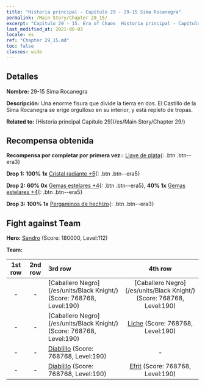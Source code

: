 ```yaml
---
title: "Historia principal - Capítulo 29 - 29-15 Sima Rocanegra"
permalink: /Main Story/Chapter 29_15/
excerpt: "Capítulo 29 - 15. Era of Chaos  Historia principal - Capítulo 29_15. 29-15 Sima Rocanegra"
last_modified_at: 2021-06-03
locale: es
ref: "Chapter 29_15.md"
toc: false
classes: wide
---
```


## Detalles

 **Nombre:** 29-15 Sima Rocanegra

 **Descripción:** Una enorme fisura que divide la tierra en dos. El Castillo de la Sima Rocanegra se erige orgulloso en su interior, y está repleto de tropas.

 **Related to:** [Historia principal Capítulo 29](/es/Main Story/Chapter 29/)

## Recompensa obtenida

 **Recompensa por completar por primera vez::** [Llave de plata](/ItemsES/con_693/){: .btn .btn--era3}

 **Drop 1:** **100% 1x** [Cristal radiante +5](/ItemsES/mat_101/){: .btn .btn--era5}

 **Drop 2:** **60% 0x** [Gemas estelares +4](/ItemsES/mat_93/){: .btn .btn--era5}, **40% 1x** [Gemas estelares +4](/ItemsES/mat_93/){: .btn .btn--era5}

 **Drop 3:** **100% 1x** [Pergaminos de hechizo](/ItemsES/con_694/){: .btn .btn--era3}


## Fight against Team
 **Hero:** [Sandro](/es/heroes/Sandro/) (Score: 180000, Level:112)

 **Team:**


  | 1st row | 2nd row | 3rd row | 4th row |
  |:----:|:----:|:----|:----:|
  | - | - | [Caballero Negro](/es/units/Black Knight/) (Score: 768768, Level:190)  | [Caballero Negro](/es/units/Black Knight/) (Score: 768768, Level:190)  |
  | - | - | [Caballero Negro](/es/units/Black Knight/) (Score: 768768, Level:190)  | [Liche](/es/units/Lich/) (Score: 768768, Level:190)  |
  | - | - | [Diablillo](/es/units/Imp/) (Score: 768768, Level:190)  | - |
  | - | - | [Diablillo](/es/units/Imp/) (Score: 768768, Level:190)  | [Efrit](/es/units/Efreeti/) (Score: 768768, Level:190)  |


